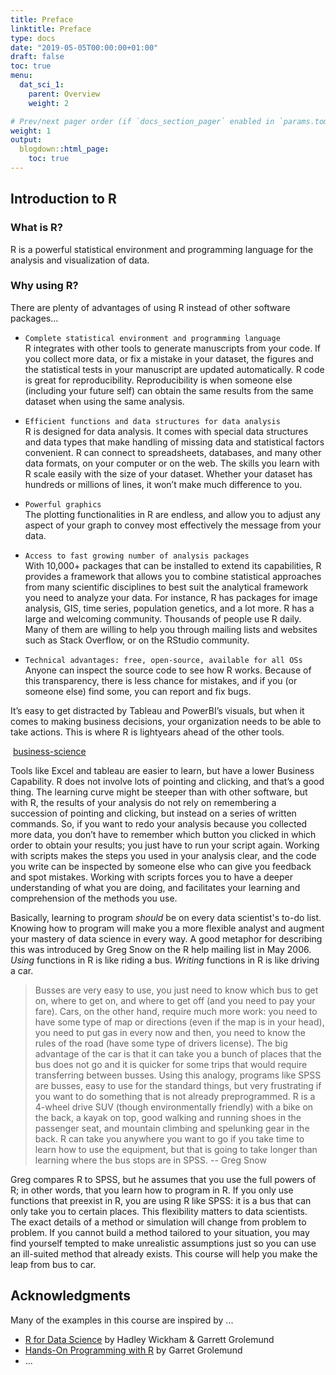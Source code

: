 ```yaml
---
title: Preface
linktitle: Preface
type: docs
date: "2019-05-05T00:00:00+01:00"
draft: false
toc: true
menu:
  dat_sci_1:
    parent: Overview
    weight: 2

# Prev/next pager order (if `docs_section_pager` enabled in `params.toml`)
weight: 1
output:
  blogdown::html_page:
    toc: true
---
```


## Introduction to R

### What is R?

R is a powerful statistical environment and programming language for the analysis and visualization of data.

### Why using R?

There are plenty of advantages of using R instead of other software packages...

* `Complete statistical environment and programming language`<br>
R integrates with other tools to generate manuscripts from your code. If you collect more data, or fix a mistake in your dataset, the figures and the statistical tests in your manuscript are updated automatically. R code is great for reproducibility. Reproducibility is when someone else (including your future self) can obtain the same results from the same dataset when using the same analysis.

* `Efficient functions and data structures for data analysis`<br>
R is designed for data analysis. It comes with special data structures and data types that make handling of missing data and statistical factors convenient. R can connect to spreadsheets, databases, and many other data formats, on your computer or on the web. The skills you learn with R scale easily with the size of your dataset. Whether your dataset has hundreds or millions of lines, it won’t make much difference to you.

* `Powerful graphics`</b><br>
The plotting functionalities in R are endless, and allow you to adjust any aspect of your graph to convey most effectively the message from your data.

* `Access to fast growing number of analysis packages`<br>
With 10,000+ packages that can be installed to extend its capabilities, R provides a framework that allows you to combine statistical approaches from many scientific disciplines to best suit the analytical framework you need to analyze your data. For instance, R has packages for image analysis, GIS, time series, population genetics, and a lot more. R has a large and welcoming community. Thousands of people use R daily. Many of them are willing to help you through mailing lists and websites such as Stack Overflow, or on the RStudio community.

* `Technical advantages: free, open-source, available for all OSs`</b><br>
Anyone can inspect the source code to see how R works. Because of this transparency, there is less chance for mistakes, and if you (or someone else) find some, you can report and fix bugs.

It’s easy to get distracted by Tableau and PowerBI’s visuals, but when it comes to making business decisions, your organization needs to be able to take actions. This is where R is lightyears ahead of the other tools.

<div class="article-header article-container featured-image-wrapper mt-4 mb-4" style="max-width: 720px;">
  <div style="position: relative">
    <img src="https://www.business-science.io/assets/2020-03-09-shiny-vs-tableau/dashboard-ecosystem.png" alt="" class="featured-image">
    <span class="article-header-caption"><a href="https://www.business-science.io/assets/2020-03-09-shiny-vs-tableau/dashboard-ecosystem.png">business-science</a></span>
  </div>
</div>

Tools like Excel and tableau are easier to learn, but have a lower Business Capability. R does not involve lots of pointing and clicking, and that’s a good thing. The learning curve might be steeper than with other software, but with R, the results of your analysis do not rely on remembering a succession of pointing and clicking, but instead on a series of written commands. So, if you want to redo your analysis because you collected more data, you don’t have to remember which button you clicked in which order to obtain your results; you just have to run your script again. Working with scripts makes the steps you used in your analysis clear, and the code you write can be inspected by someone else who can give you feedback and spot mistakes. Working with scripts forces you to have a deeper understanding of what you are doing, and facilitates your learning and comprehension of the methods you use.

Basically, learning to program _should_ be on every data scientist's to-do list. Knowing how to program will make you a more flexible analyst and augment your mastery of data science in every way. A good metaphor for describing this was introduced by Greg Snow on the R help mailing list in May 2006. _Using_ functions in R is like riding a bus. _Writing_ functions in R is like driving a car.

> Busses are very easy to use, you just need to know which bus to get on, where to get on, and where to get off (and you need to pay your fare). Cars, on the other hand, require much more work: you need to have some type of map or directions (even if the map is in your head), you need to put gas in every now and then, you need to know the rules of the road (have some type of drivers license). The big advantage of the car is that it can take you a bunch of places that the bus does not go and it is quicker for some trips that would require transferring between busses.
> Using this analogy, programs like SPSS are busses, easy to use for the standard things, but very frustrating if you want to do something that is not already preprogrammed.
> R is a 4-wheel drive SUV (though environmentally friendly) with a bike on the back, a kayak on top, good walking and running shoes in the passenger seat, and mountain climbing and spelunking gear in the back.
> R can take you anywhere you want to go if you take time to learn how to use the equipment, but that is going to take longer than learning where the bus stops are in SPSS.
> -- Greg Snow

Greg compares R to SPSS, but he assumes that you use the full powers of R; in other words, that you learn how to program in R. If you only use functions that preexist in R, you are using R like SPSS: it is a bus that can only take you to certain places. This flexibility matters to data scientists. The exact details of a method or simulation will change from problem to problem. If you cannot build a method tailored to your situation, you may find yourself tempted to make unrealistic assumptions just so you can use an ill-suited method that already exists. This course will help you make the leap from bus to car. 

## Acknowledgments

Many of the examples in this course are inspired by ...

* [R for Data Science](https://r4ds.had.co.nz) by Hadley Wickham & Garrett Grolemund
* [Hands-On Programming with R](https://rstudio-education.github.io/hopr/) by Garret Grolemund
* ...
